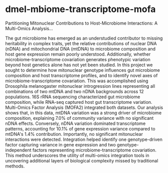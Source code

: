 # dmel-mbiome-transcriptome-mofa
Partitioning Mitonuclear Contributions to Host-Microbiome Interactions: A Multi-Omics Analysis...

The gut microbiome has emerged as an understudied contributor to missing heritability in complex traits, yet the relative contributions of nuclear DNA (nDNA) and mitochondrial DNA (mtDNA) to microbiome composition and host gene expression remain poorly understood. Additionally, whether microbiome-transcriptome covariation generates phenotypic variation beyond host genetics alone has not yet been studied. In this project we sought to determine how mitonuclear genotype influences gut microbiome composition and host transcriptome profiles, and to identify novel axes of microbiome-transcriptome covariation. This was accomplished using Drosophila melanogaster mitonuclear introgression lines representing all combinations of two mtDNA and two nDNA backgrounds across 12 populations. 16S rRNA sequencing characterized gut microbiome composition, while RNA-seq captured host gut transcriptome variation. Multi-Omics Factor Analysis (MOFA2) integrated both datasets. Our analysis shows that, in this data, mtDNA variation was a strong driver of microbiome composition, explaining 7.0% of community variance with no significant nDNA effects. Conversely, nDNA variation dominated transcriptome patterns, accounting for 10.1% of gene expression variance compared to mtDNA's 1.4% contribution. Importantly, no significant mitonuclear interactions were detected. Integration helped identify one genotype-driven factor capturing variance in gene expression and two genotype-independent factors representing microbiome-transcriptome covariation. This method underscores the utility of multi-omics integration tools in uncovering additional layers of biological complexity missed by traditional methods.
